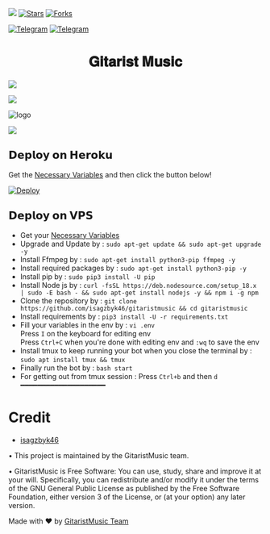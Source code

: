 [![](https://img.shields.io/badge/GitaristMusic-V2-darkgreen)](#)
[![Stars](https://img.shields.io/github/stars/isagzbyk46/gitaristmusic?style=flat-square&color=yellow)](https://github.com/isagzbyk46/gitaristmusic/stargazers)
[![Forks](https://img.shields.io/github/forks/isagzbyk46/gitaristmusic?style=flat-square&color=orange)](https://github.com/isagzbyk46/gitaristmusic/fork)

[![Telegram](https://img.shields.io/badge/-Support-grey?style=for-the-badge&logo=Telegram&logoColor=white&labelColor=8E2DE2)](https://t.me/GitaristMusicSupport)
[![Telegram](https://img.shields.io/badge/-Update-grey?style=for-the-badge&logo=Telegram&logoColor=white&labelColor=8E2DE2)](https://t.me/GitaristMusicUpdates)

<h1 align="center">
  <b>𝐆𝐢𝐭𝐚𝐫𝐢𝐬𝐭 𝐌𝐮𝐬𝐢𝐜</b>
</h1>

<a href="https://www.youtube.com/watch?v=dQw4w9WgXcQ"><img src="https://user-images.githubusercontent.com/73097560/115834477-dbab4500-a447-11eb-908a-139a6edaec5c.gif"></a>

<img src="https://readme-typing-svg.herokuapp.com?color=F00FF00&width=1080&lines=A+bot+that+can+play+music+on+Telegram+Group%E2%9D%A4%EF%B8%8F">
</p>

![logo](https://telegra.ph/file/aa05d5a9bbc80d0cb053d.jpg)

<img src="https://readme-typing-svg.herokuapp.com?color=F77247&width=980&lines=This+Project+Is+Inspired+By+Hard+Work+And+Dedication%E2%9D%A4%EF%B8%8F">
</p>

## 𝗗𝗲𝗽𝗹𝗼𝘆 𝗼𝗻 𝗛𝗲𝗿𝗼𝗸𝘂
Get the [Necessary Variables](#Necessary-Variables) and then click the button below!  

[![Deploy](https://www.herokucdn.com/deploy/button.svg)](https://heroku.com/deploy?template=https://github.com/isagzbyk46/gitaristmusic)

## 𝗗𝗲𝗽𝗹𝗼𝘆 𝗼𝗻 𝗩𝗣𝗦
- Get your [Necessary Variables](https://github.com/isagzbyk46/gitaristmusic/blob/master/.env)
- Upgrade and Update by :
`sudo apt-get update && sudo apt-get upgrade -y`
- Install Ffmpeg by :
`sudo apt-get install python3-pip ffmpeg -y`
- Install required packages by :
`sudo apt-get install python3-pip -y`
- Install pip by :
`sudo pip3 install -U pip`
- Install Node js by :
`curl -fsSL https://deb.nodesource.com/setup_18.x | sudo -E bash - && sudo apt-get install nodejs -y && npm i -g npm`
- Clone the repository by :
`git clone https://github.com/isagzbyk46/gitaristmusic && cd gitaristmusic`
- Install requirements by :
`pip3 install -U -r requirements.txt`
- Fill your variables in the env by :
`vi .env`<br>
Press `I` on the keyboard for editing env<br>
Press `Ctrl+C` when you're done with editing env and `:wq` to save the env<br>
- Install tmux to keep running your bot when you close the terminal by :
`sudo apt install tmux && tmux`
- Finally run the bot by :
`bash start`
- For getting out from tmux session : Press `Ctrl+b` and then `d`<br>
━━━━━━━━━━━━━━━━━━━━

# Credit
  - [isagzbyk46](https://github.com/isagzbyk46)

• This project is maintained by the GitaristMusic team.

• GitaristMusic is Free Software: You can use, study, share and improve it at your will. Specifically, you can redistribute and/or modify it under the terms of the GNU General Public License as published by the Free Software Foundation, either version 3 of the License, or (at your option) any later version.

Made with ♥️ by [GitaristMusic Team](https://github.com/isagzbyk46)

